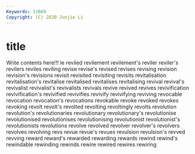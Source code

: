 ```yaml
---
Keywords: 11669
Copyright: (C) 2020 Junjie Li
---
```


# title

Write contents here!!!
le 
reviled
revilement 
revilement's 
reviler 
reviler's 
revilers 
reviles 
reviling 
revise 
revise's 
revised
revises 
revising 
revision 
revision's 
revisions 
revisit 
revisited 
revisiting 
revisits 
revitalisation
revitalisation's 
revitalise 
revitalised 
revitalises 
revitalising 
revival 
revival's 
revivalist 
revivalist's 
revivalists
revivals 
revive 
revived 
revives 
revivification 
revivification's 
revivified 
revivifies 
revivify 
revivifying
reviving 
revocable 
revocation 
revocation's 
revocations 
revokable 
revoke 
revoked 
revokes 
revoking
revolt 
revolt's 
revolted 
revolting 
revoltingly 
revolts 
revolution 
revolution's 
revolutionaries 
revolutionary
revolutionary's 
revolutionise 
revolutionised 
revolutionises 
revolutionising 
revolutionist 
revolutionist's 
revolutionists 
revolutions 
revolve
revolved 
revolver 
revolver's 
revolvers 
revolves 
revolving 
revs 
revue 
revue's 
revues
revulsion 
revulsion's 
revved 
revving 
reward 
reward's 
rewarded 
rewarding 
rewards 
rewind
rewind's 
rewindable 
rewinding 
rewinds 
rewire 
rewired 
rewires 
rewiring 
